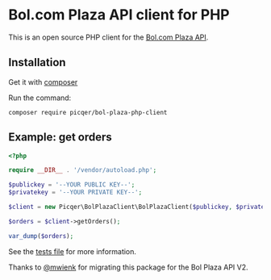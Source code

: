# Bol.com Plaza API client for PHP
This is an open source PHP client for the [Bol.com Plaza API](https://developers.bol.com/documentatie/plaza-api/).

## Installation
Get it with [composer](https://getcomposer.org)

Run the command:
```
composer require picqer/bol-plaza-php-client
```

## Example: get orders
```php
<?php

require __DIR__ . '/vendor/autoload.php';

$publickey = '--YOUR PUBLIC KEY--';
$privatekey = '--YOUR PRIVATE KEY--';

$client = new Picqer\BolPlazaClient\BolPlazaClient($publickey, $privatekey);

$orders = $client->getOrders();

var_dump($orders);
```

See the [tests file](tests/BolPlazaClientTest.php) for more information.

Thanks to [@mwienk](https://github.com/mwienk) for migrating this package for the Bol Plaza API V2.
